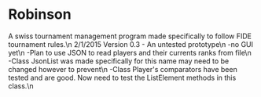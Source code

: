# Robinson
A swiss tournament management program made specifically to follow FIDE tournament rules.\n
2/1/2015 Version 0.3 - An untested prototype\n
  -no GUI yet\n
  -Plan to use JSON to read players and their currents ranks from file\n
    -Class JsonList was made specifically for this name may need to be changed however to prevent\n
  -Class Player's comparators have been tested and are good. Now need to test the ListElement methods in this class.\n
